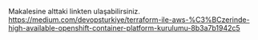 Makalesine alttaki linkten ulaşabilirsiniz.
https://medium.com/devopsturkiye/terraform-ile-aws-%C3%BCzerinde-high-available-openshift-container-platform-kurulumu-8b3a7b1942c5
